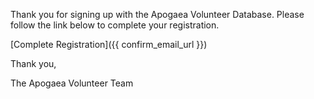 Thank you for signing up with the Apogaea Volunteer Database.  Please follow the link below to complete your registration.

[Complete Registration]({{ confirm_email_url }})

Thank you,

The Apogaea Volunteer Team
